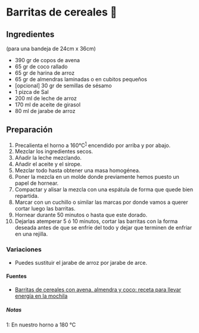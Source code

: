 # Barritas de cereales :cookie:

## Ingredientes
(para una bandeja de 24cm x 36cm)

-   390 gr de copos de avena
-   65 gr de coco rallado
-   65 gr de harina de arroz
-   65 gr de almendras laminadas o en cubitos pequeños
-   [opcional] 30 gr de semillas de sésamo
-   1 pizca de Sal
-   200 ml de leche de arroz
-   170 ml de aceite de girasol
-   80 ml de jarabe de arroz

## Preparación

1.  Precalienta el horno a 160°C<sup>[1](#footnote1)</sup> encendido por arriba y por abajo.
2.  Mezclar los ingredientes secos.
3.  Añadir la leche mezclando.
4.  Añadir el aceite y el sirope.
5.  Mezclar todo hasta obtener una masa homogénea.
6.  Poner la mezcla en un molde donde previamente hemos puesto un papel de hornear.
7.  Compactar y alisar la mezcla con una espátula de forma que quede bien repartida.
8.  Marcar con un cuchillo o similar las marcas por donde vamos a querer cortar luego las barritas.
9.  Hornear durante 50 minutos o hasta que este dorado.
10.  Dejarlas atemperar 5 ó 10 minutos, cortar las barritas con la forma deseada antes de que se enfríe del todo y dejar que terminen de enfriar en una rejilla.

### Variaciones
- Puedes sustituir el jarabe de arroz por jarabe de arce.

#### Fuentes

-   [Barritas de cereales con avena, almendra y coco: receta para llevar energía en la mochila](https://www.directoalpaladar.com/postres/barritas-de-cereales-con-avena-almendra-y-coco-receta)

##### Notas

<a name="footnote1">1</a>: En nuestro horno a 180 °C
